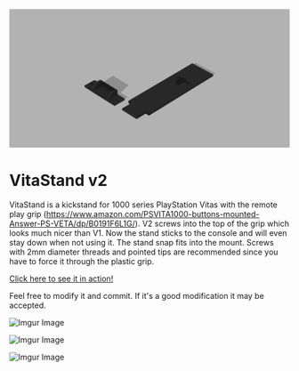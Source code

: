 <div align="center">
    <img src="VitaStand v2.png"</img> 
</div>

# VitaStand v2
VitaStand is a kickstand for 1000 series PlayStation Vitas with the remote play grip (https://www.amazon.com/PSVITA1000-buttons-mounted-Answer-PS-VETA/dp/B0191F6L1G/). V2 screws into the top of the grip which looks much nicer than V1. Now the stand sticks to the console and will even stay down when not using it. The stand snap fits into the mount. Screws with 2mm diameter threads and pointed tips are recommended since you have to force it through the plastic grip.

[Click here to see it in action!](https://i.imgur.com/oPS7BB3.gifv)

Feel free to modify it and commit. If it's a good modification it may be accepted.

![Imgur Image](https://i.imgur.com/UuyLK0n.jpg)

![Imgur Image](https://i.imgur.com/lJDdReO.jpg)

![Imgur Image](https://i.imgur.com/35Nehed.jpg)
